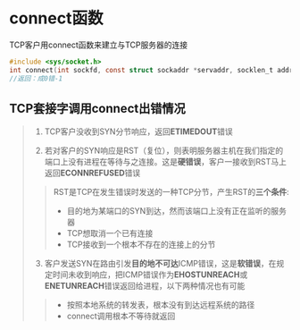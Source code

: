 # connect函数

TCP客户用connect函数来建立与TCP服务器的连接

```c
#include <sys/socket.h>
int connect(int sockfd, const struct sockaddr *servaddr, socklen_t addrlen);
//返回：成0错-1
```

## TCP套接字调用connect出错情况

> 1. TCP客户没收到SYN分节响应，返回**ETIMEDOUT**错误
>
> 2. 若对客户的SYN响应是RST（复位），则表明服务器主机在我们指定的端口上没有进程在等待与之连接。这是**硬错误**，客户一接收到RST马上返回**ECONNREFUSED**错误
>
> > RST是TCP在发生错误时发送的一种TCP分节，产生RST的**三个条件**:
> >
> > - 目的地为某端口的SYN到达，然而该端口上没有正在监听的服务器
> > - TCP想取消一个已有连接
> > - TCP接收到一个根本不存在的连接上的分节
>
> 3. 客户发送SYN在路由引发**目的地不可达**ICMP错误，这是**软错误**，在规定时间未收到响应，把ICMP错误作为**EHOSTUNREACH**或**ENETUNREACH**错误返回给进程，以下两种情况也有可能
>
> > - 按照本地系统的转发表，根本没有到达远程系统的路径
> > - connect调用根本不等待就返回